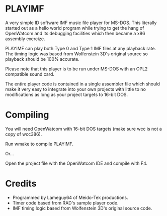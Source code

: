 # PLAYIMF
A very simple ID software IMF music file player for MS-DOS. This literally started out as a hello world program while trying to get the hang of OpenWatcom and its debugging facilities which then became a x86 assembly exercize.

PLAYIMF can play both Type 0 and Type 1 IMF files at any playback rate. The timing logic was based from Wolfenstein 3D's original source so playback should be 100%  accurate.

Please note that this player is to be run under MS-DOS with an OPL2 compatible sound card.

The entire player code is contained in a single assembler file which should make it very easy to integrate into your own projects with little to no modifications as long as your project targets to 16-bit DOS.

# Compiling
You will need OpenWatcom with 16-bit DOS targets (make sure wcc is not a copy of wcc386).

Run wmake to compile PLAYIMF.

Or...

Open the project file with the OpenWatcom IDE and compile with F4.

# Credits
* Programmed by Lameguy64 of Meido-Tek productions.
* Timer code based from RAD's sample player code.
* IMF timing logic based from Wolfenstein 3D's original source code.